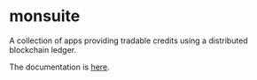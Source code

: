 # monsuite

A collection of apps providing tradable credits using a distributed blockchain ledger.

The documentation is [here](<html://readthedocs.org>).